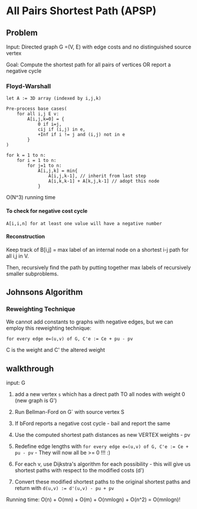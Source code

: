 # All Pairs Shortest Path (APSP)

## Problem

Input: Directed graph G =(V, E) with edge costs and no distinguished source vertex

Goal: Compute the shortest path for all pairs of vertices OR report a negative cycle

### Floyd-Warshall

```go-ish
let A := 3D array (indexed by i,j,k)

Pre-process base cases(
    for all i,j E v:
        A[i,j,k=0] = {
            0 if i=j,
            cij if (i,j) in e,
            +Inf if i != j and (i,j) not in e
        }
)

for k = 1 to n:
    for i = 1 to n:
        for j=1 to n:
            A[i,j,k] = min{
                A[i,j,k-1], // inherit from last step
                A[i,k,k-1] + A[k,j,k-1] // adopt this node
            }
```

O(N^3) running time

#### To check for negative cost cycle

```go-ish
A[i,i,n] for at least one value will have a negative number
```

#### Reconstruction

Keep track of B[i,j] = max label of an internal node on a shortest i-j path for all i,j in V.

Then, recursively find the path by putting together max labels of recursively smaller subproblems.

## Johnsons Algorithm

### Reweighting Technique

We cannot add constants to graphs with negative edges, but we can employ this reweighting technique:

`for every edge e=(u,v) of G, C'e := Ce + pu - pv`

C is the weight and C' the altered weight

## walkthrough

input: G

1. add a new vertex `s` which has a direct path TO all nodes with weight 0 (new graph is G')

2. Run Bellman-Ford on G` with source vertex S

3. If bFord reports a negative cost cycle - bail and report the same

4. Use the computed shortest path distances as new VERTEX weights - pv

5. Redefine edge lengths with `for every edge e=(u,v) of G, C'e := Ce + pu - pv` - They will now all be >= 0 !!! :)

6. For each v, use Dijkstra's algorithm for each possibility - this will give us shortest paths with respect to the modified costs (d')

7. Convert these modified shortest paths to the original shortest paths and return with `d(u,v) := d'(u,v) - pu + pv`

Running time: O(n) + O(mn) + O(m) + O(nmlogn) + O(n^2) = O(mnlogn)!
